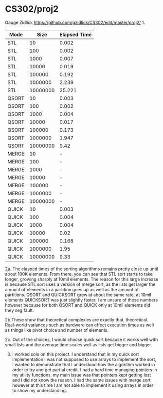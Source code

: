 # CS302/proj2
Gauge Zidlick https://github.com/gzidlick/CS302/edit/master/proj2/
1.

| Mode    | Size     | Elapsed Time  |
|---------|-------   |---------------|
| STL     | 10       | 0.002         | 
| STL     | 100      | 0.002         | 
| STL     | 1000     | 0.007         | 
| STL     | 10000    | 0.019         | 
| STL     | 100000   | 0.192         |
| STL     | 1000000  | 2.239         | 
| STL     | 10000000 | 25.221        |
| QSORT   | 10       | 0.003         | 
| QSORT   | 100      | 0.002         | 
| QSORT   | 1000     | 0.004         | 
| QSORT   | 10000    | 0.017         | 
| QSORT   | 100000   | 0.173         |
| QSORT   | 1000000  | 1.947         | 
| QSORT   | 10000000 | 9.42          |
| MERGE   | 10       | -             | 
| MERGE   | 100      | -             | 
| MERGE   | 1000     | -             | 
| MERGE   | 10000    | -             | 
| MERGE   | 100000   | -             | 
| MERGE   | 1000000  | -             | 
| MERGE   | 10000000 | -             | 
| QUICK   | 10       | 0.003         | 
| QUICK   | 100      | 0.004         | 
| QUICK   | 1000     | 0.004         | 
| QUICK   | 10000    | 0.02          | 
| QUICK   | 100000   | 0.168         | 
| QUICK   | 1000000  | 1.95          | 
| QUICK   | 10000000 | 9.33          | 

2a. The elasped times of the sorting algorithms remains pretty close up until about 100K elements. From there, you can see that STL sort starts to take longer, growing sharply at 10mil elements. The reason for this large increase is because STL sort uses a version of merge sort, as the lists get larger the amount of elements in a partition goes up as well as the amount of partitions. QSORT and QUICKSORT grew at about the same rate, at 10mil elements QUICKSORT was just slightly faster. I am unsure of these numbers however because for both QSORT and QUICK only at 10mil elements did they seg fault.



2b.These show that theoretical complexies are exactly that, theoretical. Real-world variances such as hardware can effect execution times as well as things like pivot choice and number of elements.



2c. Out of the choices, I would choose quick sort because it works well with small lists and the average time scales well as lists get bigger and bigger.


3. I worked solo on this project. I understand that in my quick sort implementation I was not supposed to use arrays to implement the sort, I wanted to demonstrate that I understood how the algorithm worked in order to try and get partial credit. I had a hard time managing pointers in my utility functions, my main issue was that pointers kept getting lost and I did not know the reason. I had the same issues with merge sort, however at this time I am not able to implement it using arrays in order to show my understanding.
